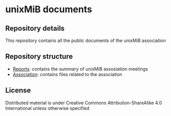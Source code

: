 # unixMiB documents

## Repository details

This repository contains all the public documents of the unixMiB association

## Repository structure

- [Reports](reports): contains the summary of unixMiB assosiation meetings
- [Association](association): contains files related to the association

## License

Distributed material is under Creative Commons Attribution-ShareAlike 4.0 International unless otherwise specified

